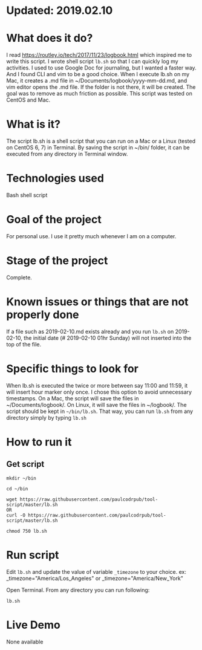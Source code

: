 # Updated: 2019.02.10

# What does it do?  
I read https://routley.io/tech/2017/11/23/logbook.html which inspired me to write this script.
I wrote shell script `lb.sh` so that I can quickly log my activities. I used to use Google Doc for journaling, but I wanted a faster way. And I found CLI and vim to be a good choice.
When I execute lb.sh on my Mac, it creates a .md file in ~/Documents/logbook/yyyy-mm-dd.md, and vim editor opens the .md file. If the folder is not there, it will be created. The goal was to remove as much friction as possible.
This script was tested on CentOS and Mac.

# What is it?    
The script lb.sh is a shell script that you can run on a Mac or a Linux (tested on CentOS 6, 7) in Terminal. By saving the script in ~/bin/ folder, it can be executed from any directory in Terminal window.

# Technologies used      
Bash shell script

# Goal of the project      
For personal use. I use it pretty much whenever I am on a computer.

# Stage of the project    
Complete.

# Known issues or things that are not properly done      
If a file such as 2019-02-10.md exists already and you run `lb.sh` on 2019-02-10, the initial date (# 2019-02-10 01hr Sunday) will not inserted into the top of the file.

# Specific things to look for      
When lb.sh is executed the twice or more between say 11:00 and 11:59, it will insert hour marker only once. I chose this option to avoid unnecessary timestamps.
On a Mac, the script will save the files in ~/Documents/logbook/. On Linux, it will save the files in ~/logbook/.
The script should be kept in  `~/bin/lb.sh`. That way, you can run `lb.sh` from any directory simply by typing `lb.sh`


# How to run it
## Get script
```
mkdir ~/bin

cd ~/bin

wget https://raw.githubusercontent.com/paulcodrpub/tool-script/master/lb.sh
OR
curl -O https://raw.githubusercontent.com/paulcodrpub/tool-script/master/lb.sh

chmod 750 lb.sh
```

# Run script
Edit `lb.sh` and update the value of variable  `_timezone`  to your choice.
ex: _timezone="America/Los_Angeles"  or _timezone="America/New_York"

Open Terminal. From any directory you can run following:
```
lb.sh
```

# Live Demo
None available
